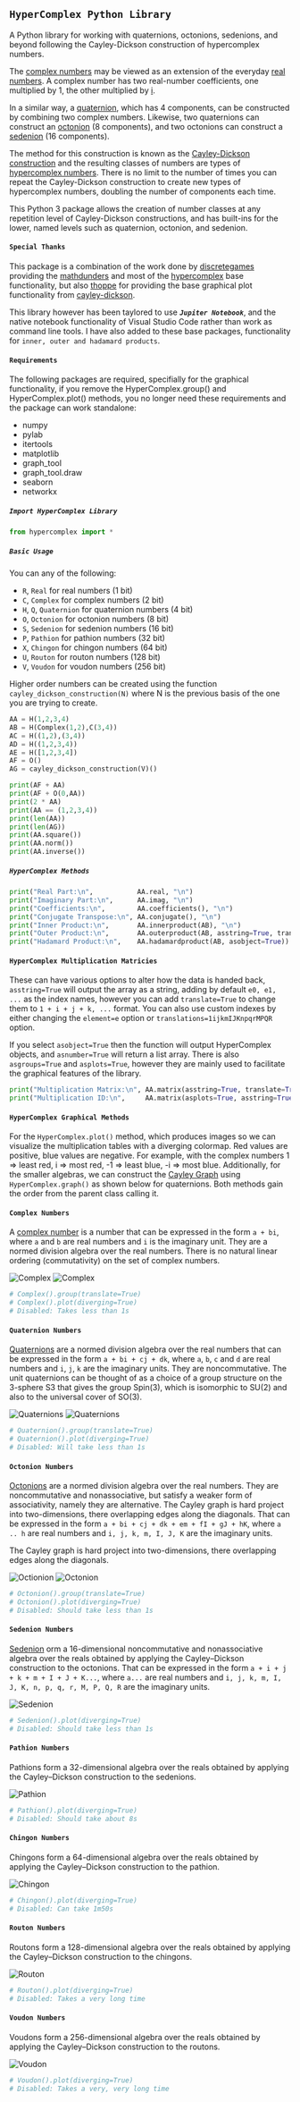 ## **`HyperComplex Python Library`**

A Python library for working with quaternions, octonions, sedenions, and beyond following the Cayley-Dickson construction of hypercomplex numbers.

The [complex numbers](https://en.wikipedia.org/wiki/Complex_number) may be viewed as an extension of the everyday [real numbers](https://en.wikipedia.org/wiki/Real_number). A complex number has two real-number coefficients, one multiplied by 1, the other multiplied by [i](https://en.wikipedia.org/wiki/Imaginary_unit).

In a similar way, a [quaternion](https://en.wikipedia.org/wiki/Quaternion), which has 4 components, can be constructed by combining two complex numbers. Likewise, two quaternions can construct an [octonion](https://en.wikipedia.org/wiki/Octonion) (8 components), and two octonions can construct a [sedenion](https://en.wikipedia.org/wiki/Sedenion) (16 components).

The method for this construction is known as the [Cayley-Dickson construction](https://en.wikipedia.org/wiki/Cayley%E2%80%93Dickson_construction) and the resulting classes of numbers are types of [hypercomplex numbers](https://en.wikipedia.org/wiki/Hypercomplex_number). There is no limit to the number of times you can repeat the Cayley-Dickson construction to create new types of hypercomplex numbers, doubling the number of components each time.

This Python 3 package allows the creation of number classes at any repetition level of Cayley-Dickson constructions, and has built-ins for the lower, named levels such as quaternion, octonion, and sedenion.

#### **`Special Thanks`**

This package is a combination of the work done by [discretegames](https://github.com/discretegames) providing the [mathdunders](https://github.com/discretegames/mathdunders) and most of the [hypercomplex](https://github.com/discretegames/hypercomplex) base functionality, but also [thoppe](https://github.com/thoppe) for providing the base graphical plot functionality from [cayley-dickson](https://github.com/thoppe/Cayley-Dickson).

This library however has been taylored to use ***`Jupiter Notebook`***, and the native notebook functionality of Visual Studio Code rather than work as command line tools.  I have also added to these base packages, functionality for `inner, outer and hadamard products`.

#### **`Requirements`**

The following packages are required, specifially for the graphical functionality, if you remove the HyperComplex.group() and HyperComplex.plot() methods, you no longer need these requirements and the package can work standalone:

- numpy
- pylab
- itertools
- matplotlib
- graph_tool
- graph_tool.draw
- seaborn
- networkx

##### **`Import HyperComplex Library`**

```python
from hypercomplex import *
```

##### **`Basic Usage`**

You can any of the following:

- `R`, `Real` for real numbers (1 bit)
- `C`, `Complex` for complex numbers (2 bit)
- `H`, `Q`, `Quaternion` for quaternion numbers (4 bit)
- `O`, `Octonion` for octonion numbers (8 bit)
- `S`, `Sedenion` for sedenion numbers (16 bit)
- `P`, `Pathion` for pathion numbers (32 bit)
- `X`, `Chingon` for chingon numbers (64 bit)
- `U`, `Routon` for routon numbers (128 bit)
- `V`, `Voudon` for voudon numbers (256 bit)

Higher order numbers can be created using the function `cayley_dickson_construction(N)` where N is the previous basis of the one you are trying to create.

```python
AA = H(1,2,3,4)
AB = H(Complex(1,2),C(3,4))
AC = H((1,2),(3,4))
AD = H((1,2,3,4))
AE = H([1,2,3,4])
AF = O()
AG = cayley_dickson_construction(V)()

print(AF + AA)
print(AF + O(0,AA))
print(2 * AA)
print(AA == (1,2,3,4))
print(len(AA))
print(len(AG))
print(AA.square())
print(AA.norm())
print(AA.inverse())
```

##### **`HyperComplex Methods`**

```python
print("Real Part:\n",           AA.real, "\n")
print("Imaginary Part:\n",      AA.imag, "\n")
print("Coefficients:\n",        AA.coefficients(), "\n")
print("Conjugate Transpose:\n", AA.conjugate(), "\n")
print("Inner Product:\n",       AA.innerproduct(AB), "\n")
print("Outer Product:\n",       AA.outerproduct(AB, asstring=True, translate=True), "\n")
print("Hadamard Product:\n",    AA.hadamardproduct(AB, asobject=True))
```

#### **`HyperComplex Multiplication Matricies`**

These can have various options to alter how the data is handed back, `asstring=True` will output the array as a string, adding by default `e0, e1, ...` as the index names, however you can add `translate=True` to change them to `1 + i + j + k, ...` format.  You can also use custom indexes by either changing the `element=e` option or `translations=1ijkmIJKnpqrMPQR` option.

If you select `asobject=True` then the function will output HyperComplex objects, and `asnumber=True` will return a list array.  There is also `asgroups=True` and `asplots=True`, however they are mainly used to facilitate the graphical features of the library.

```python
print("Multiplication Matrix:\n", AA.matrix(asstring=True, translate=True), "\n")
print("Multiplication ID:\n",     AA.matrix(asplots=True, asstring=True))
```

#### **`HyperComplex Graphical Methods`**

For the `HyperComplex.plot()` method, which produces images so we can visualize the multiplication tables with a diverging colormap. Red values are positive, blue values are negative. For example, with the complex numbers 1 => least red, i => most red, -1 => least blue, -i => most blue. Additionally, for the smaller algebras, we can construct the [Cayley Graph](http://en.wikipedia.org/wiki/Cayley_graph) using `HyperComplex.graph()` as shown below for quaternions.  Both methods gain the order from the parent class calling it.

#### **`Complex Numbers`**

A [complex number](http://en.wikipedia.org/wiki/Complex_number) is a number that can be expressed in the form `a + bi`, where `a` and `b` are real numbers and `i` is the imaginary unit. They are a normed division algebra over the real numbers. There is no natural linear ordering (commutativity) on the set of complex numbers.

![Complex](group2.png "Complex")
![Complex](complex.png "Complex")

```python
# Complex().group(translate=True)
# Complex().plot(diverging=True)
# Disabled: Takes less than 1s
```

#### **`Quaternion Numbers`**

[Quaternions](http://en.wikipedia.org/wiki/Quaternion) are a normed division algebra over the real numbers that can be expressed in the form `a + bi + cj + dk`, where `a`, `b`, `c` and `d` are real numbers and `i`, `j`, `k` are the imaginary units.  They are noncommutative. The unit quaternions can be thought of as a choice of a group structure on the 3-sphere S3 that gives the group Spin(3), which is isomorphic to SU(2) and also to the universal cover of SO(3).

![Quaternions](group4.png "Quaternions")
![Quaternions](quaternion.png "Quaternions")

```python
# Quaternion().group(translate=True)
# Quaternion().plot(diverging=True)
# Disabled: Will take less than 1s
```

#### **`Octonion Numbers`**

[Octonions](http://en.wikipedia.org/wiki/Octonion) are a normed division algebra over the real numbers. They are noncommutative and nonassociative, but satisfy a weaker form of associativity, namely they are alternative. The Cayley graph is hard project into two-dimensions, there overlapping edges along the diagonals. That can be expressed in the form `a + bi + cj + dk + em + fI + gJ + hK`, where `a .. h` are real numbers and `i, j, k, m, I, J, K` are the imaginary units.

The Cayley graph is hard project into two-dimensions, there overlapping edges along the diagonals.

![Octionion](group8.png "Octonion")
![Octonion](octonion.png "Octonion")

```python
# Octonion().group(translate=True)
# Octonion().plot(diverging=True)
# Disabled: Should take less than 1s
```

#### **`Sedenion Numbers`**

[Sedenion](http://en.wikipedia.org/wiki/Sedenion) orm a 16-dimensional noncommutative and nonassociative algebra over the reals obtained by applying the Cayley–Dickson construction to the octonions. That can be expressed in the form `a + i + j + k + m + I + J + K...`, where `a...` are real numbers and `i, j, k, m, I, J, K, n, p, q, r, M, P, Q, R` are the imaginary units.

![Sedenion](sedenion.png "Sedenion")

```python
# Sedenion().plot(diverging=True)
# Disabled: Should take less than 1s
```

#### **`Pathion Numbers`**

Pathions form a 32-dimensional algebra over the reals obtained by applying the Cayley–Dickson construction to the sedenions.

![Pathion](pathion.png "Pathion")

```python
# Pathion().plot(diverging=True)
# Disabled: Should take about 8s
```

#### **`Chingon Numbers`**

Chingons form a 64-dimensional algebra over the reals obtained by applying the Cayley–Dickson construction to the pathion.


![Chingon](chingon.png "Chingon")

```python
# Chingon().plot(diverging=True)
# Disabled: Can take 1m50s
```

#### **`Routon Numbers`**

Routons form a 128-dimensional algebra over the reals obtained by applying the Cayley–Dickson construction to the chingons.

![Routon](routon.png "Routon")

```python
# Routon().plot(diverging=True)
# Disabled: Takes a very long time
```

#### **`Voudon Numbers`**

Voudons form a 256-dimensional algebra over the reals obtained by applying the Cayley–Dickson construction to the routons.

![Voudon](voudon.png "Voudon")

```python
# Voudon().plot(diverging=True)
# Disabled: Takes a very, very long time
```
